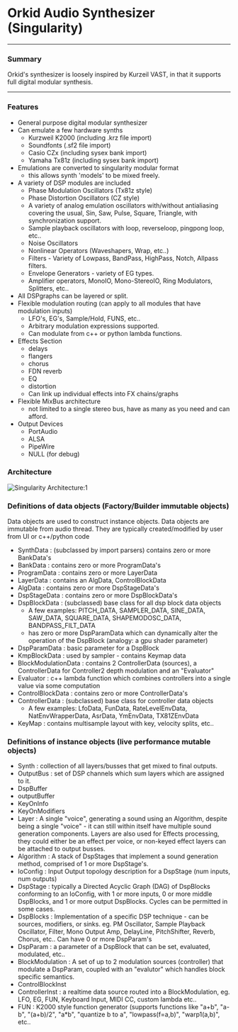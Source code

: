 # Orkid Audio Synthesizer (Singularity)

---

### Summary

Orkid's synthesizer is loosely inspired by Kurzeil VAST, in that it supports full digital modular synthesis. 

---

### Features

  - General purpose digital modular synthesizer
  - Can emulate a few hardware synths
    - Kurzweil K2000 (including .krz file import)
    - Soundfonts (.sf2 file import)
    - Casio CZx (including sysex bank import)
    - Yamaha Tx81z (including sysex bank import)
  - Emulations are converted to singularity modular format
    - this allows synth 'models' to be mixed freely.
  - A variety of DSP modules are included
    - Phase Modulation Oscillators (Tx81z style)
    - Phase Distortion Oscillators (CZ style)
    - A variety of analog emulation oscillators with/without antialiasing covering the usual, Sin, Saw, Pulse, Square, Triangle, with synchronization support.
    - Sample playback oscillators with loop, reverseloop, pingpong loop, etc..
    - Noise Oscillators
    - Nonlinear Operators (Waveshapers, Wrap, etc..)
    - Filters - Variety of Lowpass, BandPass, HighPass, Notch, Allpass filters.
    - Envelope Generators - variety of EG types.
    - Amplifier operators, MonoIO, Mono-StereoIO, Ring Modulators, Splitters, etc.. 
  - All DSPgraphs can be layered or split.
  - Flexible modulation routing (can apply to all modules that have modulation inputs)
    - LFO's, EG's, Sample/Hold, FUNS, etc..
    - Arbitrary modulation expressions supported.
    - Can modulate from c++ or python lambda functions.
  - Effects Section
    - delays
    - flangers
    - chorus
    - FDN reverb
    - EQ
    - distortion
    - Can link up individual effects into FX chains/graphs
  - Flexible MixBus architecture 
    - not limited to a single stereo bus, have as many as you need and can afford.
  - Output Devices
    - PortAudio
    - ALSA
    - PipeWire
    - NULL (for debug)

  ### Architecture

  ![Singularity Architecture:1](Singul.png)

  ### Definitions of data objects (Factory/Builder immutable objects)

 Data objects are used to construct instance objects.
 Data objects are immutable from audio thread.
 They are typically created/modified by user from UI or c++/python code

  - SynthData : (subclassed by import parsers) contains zero or more BankData's 
  - BankData : contains zero or more ProgramData's
  - ProgramData : contains zero or more LayerData
  - LayerData : contains an AlgData, ControlBlockData
  - AlgData : contains zero or more DspStageData's
  - DspStageData : contains zero or more DspBlockData's
  - DspBlockData : (subclassed) base class for all dsp block data objects
    - A few examples: PITCH_DATA, SAMPLER_DATA, SINE_DATA, SAW_DATA, SQUARE_DATA, SHAPEMODOSC_DATA, BANDPASS_FILT_DATA
    - has zero or more DspParamData which can dynamically alter the operation of the DspBlock (analogy: a gpu shader parameter)
  - DspParamData : basic parameter for a DspBlock
  - KmpBlockData : used by sampler - contains Keymap data
  - BlockModulationData : contains 2 ControllerData (sources), a ControllerData for Controller2 depth modulation and an "Evaluator"
  - Evaluator : c++ lambda function which combines controllers into a single value via some computation
  - ControlBlockData : contains zero or more ControllerData's
  - ControllerData : (subclassed) base class for controller data objects
     - A few examples: LfoData, FunData, RateLevelEnvData, NatEnvWrapperData, AsrData, YmEnvData, TX81ZEnvData
  - KeyMap : contains multisample layout with key, velocity splits, etc..

  ### Definitions of instance objects (live performance mutable objects)

  - Synth : collection of all layers/busses that get mixed to final outputs.
  - OutputBus : set of DSP channels which sum layers which are assigned to it. 
  - DspBuffer
  - outputBuffer
  - KeyOnInfo
  - KeyOnModifiers
  - Layer : A single "voice", generating a sound using an Algorithm, despite being a single "voice" - it can still within itself have multiple sound generation components. Layers are also used for Effects processing, they could either be an effect per voice, or non-keyed effect layers can be attached to output busses.
  - Algorithm : A stack of DspStages that implement a sound generation method, comprised of 1 or more DspStage's.
  - IoConfig : Input Output topology description for a DspStage (num inputs, num outputs)
  - DspStage : typically a Directed Acyclic Graph (DAG) of DspBlocks conforming to an IoConfig, with 1 or more inputs, 0 or more middle DspBlocks, and 1 or more output DspBlocks. Cycles can be permitted in some cases.
  - DspBlocks : Implementation of a specific DSP technique - can be sources, modifiers, or sinks. eg. PM Oscillator, Sample Playback Oscillator, Filter, Mono Output Amp, DelayLine, PitchShifter, Reverb, Chorus, etc.. Can have 0 or more DspParam's
  - DspParam : a parameter of a DspBlock that can be set, evaluated, modulated, etc..
  - BlockModulation : A set of up to 2 modulation sources (controller) that modulate a DspParam, coupled with an "evalutor" which handles block specific semantics.
  - ControlBlockInst
  - ControllerInst : a realtime data source routed into a BlockModulation, eg. LFO, EG, FUN, Keyboard Input, MIDI CC, custom lambda etc..
  - FUN : K2000 style function generator (supports functions like "a+b", "a-b", "(a+b)/2", "a*b", "quantize b to a", "lowpass(f=a,b)", "warp1(a,b)", etc..



